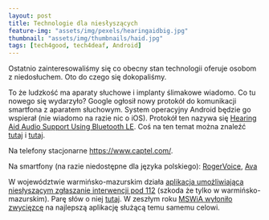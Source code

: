 ```yaml
---
layout: post
title: Technologie dla niesłyszących
feature-img: "assets/img/pexels/hearingaidbig.jpg"
thumbnail: "assets/img/thumbnails/haid.jpg"
tags: [tech4good, tech4deaf, Android]
---
```

Ostatnio zainteresowaliśmy się co obecny stan technologii oferuje osobom z niedosłuchem. Oto do czego się dokopaliśmy.

To że ludzkość ma aparaty słuchowe i implanty ślimakowe wiadomo. Co tu nowego się wydarzyło? Google ogłosił nowy protokół do komunikacji smartfona z aparatem słuchowym. System operacyjny Android będzie go wspierał (nie wiadomo na razie nic o iOS). Protokół ten nazywa się [Hearing Aid Audio Support Using Bluetooth LE](https://source.android.com/devices/bluetooth/asha). Coś na ten temat można znaleźć [tutaj](https://www.hearingaidknow.com/made-for-android-coming-next-year) i [tutaj](https://www.theverge.com/circuitbreaker/2018/8/16/17701902/google-native-hearing-aid-support-android-gn-hearing).

Na telefony stacjonarne https://www.captel.com/.

Na smartfony (na razie niedostępne dla języka polskiego): [RogerVoice](https://rogervoice.com/en/), [Ava](https://www.ava.me/)

W województwie warmińsko-mazurskim działa [aplikacja umożliwiająca niesłyszącym zgłaszanie interwencji pod 112](https://play.google.com/store/apps/details?id=pl.sprint.deafhelp&hl=pl) (szkoda że tylko w warmińsko-mazurskim). Parę słów o niej [tutaj](https://www.facebook.com/TVP3Olsztyn/videos/1059346107528628/). W zeszłym roku [MSWiA wyłoniło zwycięzcę](https://www.mswia.gov.pl/pl/aktualnosci/15742,Konkurs-na-aplikacje-mobilna-do-wysylania-zgloszen-alarmowych.html) na najlepszą aplikację służącą temu samemu celowi.
